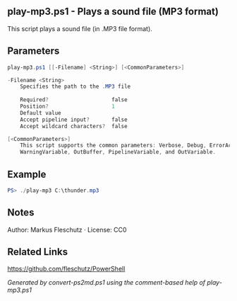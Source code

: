 ## play-mp3.ps1 - Plays a sound file (MP3 format)

This script plays a sound file (in .MP3 file format).

## Parameters
```powershell
play-mp3.ps1 [[-Filename] <String>] [<CommonParameters>]

-Filename <String>
    Specifies the path to the .MP3 file
    
    Required?                    false
    Position?                    1
    Default value                
    Accept pipeline input?       false
    Accept wildcard characters?  false

[<CommonParameters>]
    This script supports the common parameters: Verbose, Debug, ErrorAction, ErrorVariable, WarningAction, 
    WarningVariable, OutBuffer, PipelineVariable, and OutVariable.
```

## Example
```powershell
PS> ./play-mp3 C:\thunder.mp3

```

## Notes
Author: Markus Fleschutz · License: CC0

## Related Links
https://github.com/fleschutz/PowerShell

*Generated by convert-ps2md.ps1 using the comment-based help of play-mp3.ps1*
